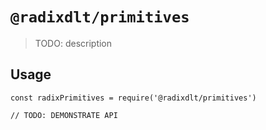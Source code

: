 # `@radixdlt/primitives`

> TODO: description

## Usage

```
const radixPrimitives = require('@radixdlt/primitives')

// TODO: DEMONSTRATE API
```
